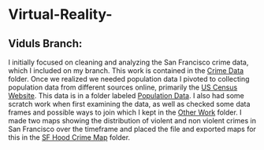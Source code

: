 # Virtual-Reality-

## Viduls Branch:
I initially focused on cleaning and analyzing the San Francisco crime data, which I included on my branch. This work is contained in the [Crime Data](https://github.com/ahmed-saleem916/Virtual-Reality-/tree/Vidul/Crime%20Data) folder. Once we realized we needed population data I pivoted to collecting population data from different sources online, primarily the [US Census Website](https://data.census.gov/). This data is in a folder labeled [Population Data](https://github.com/ahmed-saleem916/Virtual-Reality-/tree/Vidul/Population%20Data). I also had some scratch work when first examining the data, as well as checked some data frames and possible ways to join which I kept in the [Other Work](https://github.com/ahmed-saleem916/Virtual-Reality-/tree/Vidul/Other%20Work) folder. I made two maps showing the distribution of violent and non violent crimes in San Francisco over the timeframe and placed the file and exported maps for this in the [SF Hood Crime Map](https://github.com/ahmed-saleem916/Virtual-Reality-/tree/Vidul/SF%20Hood%20Crime%20Map) folder. 

